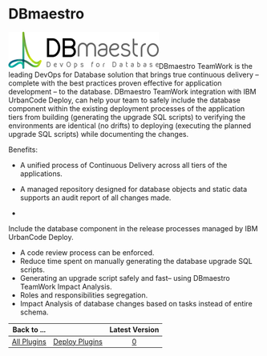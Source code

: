 
DBmaestro
=========


![DBmaetro Logo](logo-300x74.png)DBmaestro TeamWork is the leading DevOps for Database solution that brings true 
continuous delivery – complete with the best practices proven effective for application development – to the database. 
DBmaestro TeamWork integration with IBM UrbanCode Deploy, can help your team to safely include the database component 
within the existing deployment processes of the application tiers from building (generating the upgrade SQL scripts) to 
verifying the environments are identical (no drifts) to deploying (executing the planned upgrade SQL scripts) while 
documenting the changes.


Benefits:


* A unified process of Continuous Delivery across all tiers of the applications.

* A managed repository designed for database objects and static data supports an audit report of all changes made.
* 
Include the database component in the release processes managed by IBM UrbanCode Deploy.
* A code review process can be 
enforced.
* Reduce time spent on manually generating the database upgrade SQL scripts.
* Generating an upgrade script 
safely and fast– using DBmaestro TeamWork Impact Analysis.
* Roles and responsibilities segregation.
* Impact Analysis 
of database changes based on tasks instead of entire schema.






|Back to ...||Latest Version|
| :---: | :---: | :---: |
|[All Plugins](../../index.md)|[Deploy Plugins](../README.md)|[0]()|
